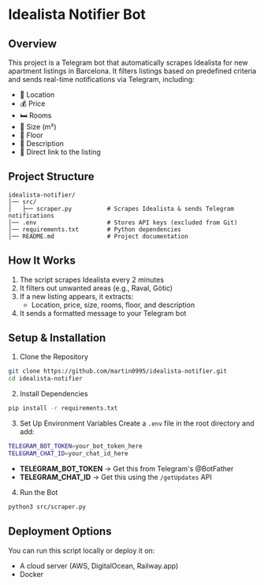# Idealista Notifier Bot

## Overview

This project is a Telegram bot that automatically scrapes Idealista for new apartment listings in Barcelona. It filters listings based on predefined criteria and sends real-time notifications via Telegram, including:

- 📍 Location
- 💰 Price
- 🛏️ Rooms
- 📏 Size (m²)
- 🏢 Floor
- 📝 Description
- 🔗 Direct link to the listing

## Project Structure

```text
idealista-notifier/
│── src/
│   ├── scraper.py          # Scrapes Idealista & sends Telegram notifications
│── .env                    # Stores API keys (excluded from Git)
│── requirements.txt        # Python dependencies
│── README.md               # Project documentation
```

## How It Works

1. The script scrapes Idealista every 2 minutes
2. It filters out unwanted areas (e.g., Raval, Gòtic)
3. If a new listing appears, it extracts:
    - Location, price, size, rooms, floor, and description
4. It sends a formatted message to your Telegram bot

## Setup & Installation

1. Clone the Repository

```bash
git clone https://github.com/martin0995/idealista-notifier.git
cd idealista-notifier
```

2. Install Dependencies

```bash
pip install -r requirements.txt
```

3. Set Up Environment Variables
Create a `.env` file in the root directory and add:

```bash
TELEGRAM_BOT_TOKEN=your_bot_token_here
TELEGRAM_CHAT_ID=your_chat_id_here
```

- **TELEGRAM_BOT_TOKEN** → Get this from Telegram's @BotFather
- **TELEGRAM_CHAT_ID** → Get this using the `/getUpdates` API

4. Run the Bot

```bash
python3 src/scraper.py
```

## Deployment Options

You can run this script locally or deploy it on:

- A cloud server (AWS, DigitalOcean, Railway.app)
- Docker